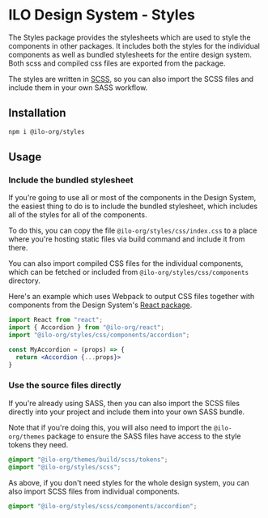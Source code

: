 # ILO Design System - Styles

The Styles package provides the stylesheets which are used to style the components in other packages. It includes both the styles for the individual components as well as bundled stylesheets for the entire design system. Both scss and compiled css files are exported from the package.

The styles are written in [SCSS](https://sass-lang.com/), so you can also import the SCSS files and include them in your own SASS workflow.

## Installation

```bash
npm i @ilo-org/styles
```

## Usage

### Include the bundled stylesheet

If you're going to use all or most of the components in the Design System, the easiest thing to do is to include the bundled stylesheet, which includes all of the styles for all of the components.

To do this, you can copy the file `@ilo-org/styles/css/index.css` to a place where you're hosting static files via build command and include it from there.

You can also import compiled CSS files for the individual components, which can be fetched or included from `@ilo-org/styles/css/components` directory.

Here's an example which uses Webpack to output CSS files together with components from the Design System's [React package](../react).

```jsx
import React from "react";
import { Accordion } from "@ilo-org/react";
import "@ilo-org/styles/css/components/accordion";

const MyAccordion = (props) => {
  return <Accordion {...props}>
}
```

### Use the source files directly

If you're already using SASS, then you can also import the SCSS files directly into your project and include them into your own SASS bundle.

Note that if you're doing this, you will also need to import the `@ilo-org/themes` package to ensure the SASS files have access to the style tokens they need.

```SCSS
@import "@ilo-org/themes/build/scss/tokens";
@import "@ilo-org/styles/scss";
```

As above, if you don't need styles for the whole design system, you can also import SCSS files from individual components.

```SCSS
@import "@ilo-org/styles/scss/components/accordion";
```
